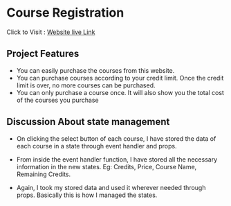 # Course Registration
 Click to Visit : [Website live Link](https://placid-trail.surge.sh/)

## Project Features
- You can easily purchase the courses from this website.
- You can purchase courses according to your credit limit. Once the credit limit is over, no more courses can be purchased.
- You can only purchase a course once. It will also show you the total cost of the courses you purchase

## Discussion About state management
- On clicking the select button of each course, I have stored the data of each course in a state through event handler and props.

- From inside the event handler function, I have stored all the necessary information in the new states. Eg: Credits, Price, Course Name, Remaining Credits.

- Again, I took my stored data and used it wherever needed through props. Basically this is how I managed the states.
